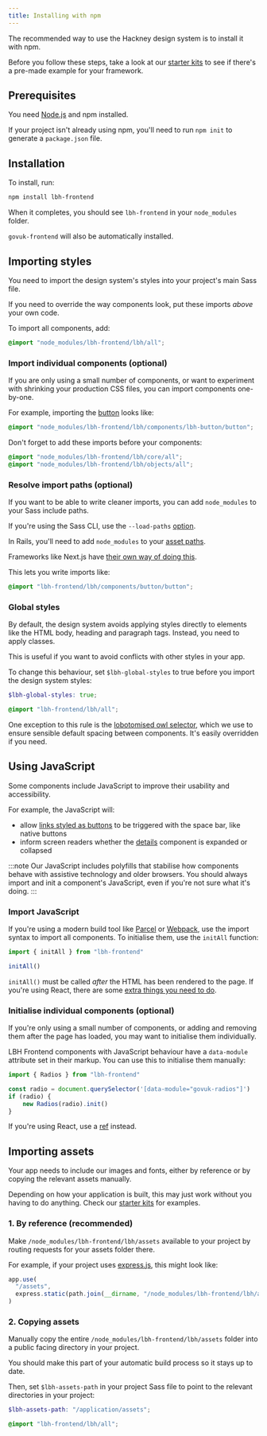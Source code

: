 ```yaml
---
title: Installing with npm
---
```


The recommended way to use the Hackney design system is to install it with npm.

Before you follow these steps, take a look at our [starter kits](https://design-system.hackney.gov.uk/tutorials/production) to see if there's a pre-made example for your framework.

## Prerequisites

You need [Node.js](https://nodejs.org/en/) and npm installed.

If your project isn't already using npm, you'll need to run `npm init` to generate a `package.json` file.

## Installation

To install, run:

```bash
npm install lbh-frontend
```

When it completes, you should see `lbh-frontend` in your `node_modules` folder.

`govuk-frontend` will also be automatically installed.

## Importing styles

You need to import the design system's styles into your project's main Sass file.

If you need to override the way components look, put these imports _above_ your own code.

To import all components, add:

```scss
@import "node_modules/lbh-frontend/lbh/all";
```

### Import individual components (optional)

If you are only using a small number of components, or want to experiment with shrinking your production CSS files, you can import components one-by-one.

For example, importing the [button](https://design-system.hackney.gov.uk/components/button) looks like:

```scss
@import "node_modules/lbh-frontend/lbh/components/lbh-button/button";
```

Don't forget to add these imports before your components:

```scss
@import "node_modules/lbh-frontend/lbh/core/all";
@import "node_modules/lbh-frontend/lbh/objects/all";
```

### Resolve import paths (optional)

If you want to be able to write cleaner imports, you can add `node_modules` to your Sass include paths.

If you're using the Sass CLI, use the `--load-paths` [option](https://sass-lang.com/documentation/cli/dart-sass#load-path).

In Rails, you'll need to add `node_modules` to your [asset paths](https://guides.rubyonrails.org/asset_pipeline.html#search-paths).

Frameworks like Next.js have [their own way of doing this](https://nextjs.org/docs/basic-features/built-in-css-support#customizing-sass-options).

This lets you write imports like:

```scss
@import "lbh-frontend/lbh/components/button/button";
```

### Global styles

By default, the design system avoids applying styles directly to elements like the HTML body, heading and paragraph tags. Instead, you need to apply classes.

This is useful if you want to avoid conflicts with other styles in your app.

To change this behaviour, set `$lbh-global-styles` to true before you import the design system styles:

```scss
$lbh-global-styles: true;

@import "lbh-frontend/lbh/all";
```

One exception to this rule is the [lobotomised owl selector](https://alistapart.com/article/axiomatic-css-and-lobotomized-owls/), which we use to ensure sensible default spacing between components. It's easily overridden if you need.

## Using JavaScript

Some components include JavaScript to improve their usability and accessibility.

For example, the JavaScript will:

- allow [links styled as buttons](https://design-system.hackney.gov.uk/components/button#button-link) to be triggered with the space bar, like native buttons
- inform screen readers whether the [details](https://design-system.hackney.gov.uk/components/details) component is expanded or collapsed

:::note
Our JavaScript includes polyfills that stabilise how components behave with assistive technology and older browsers. You should always import and init a component's JavaScript, even if you're not sure what it's doing.
:::

### Import JavaScript

If you're using a modern build tool like [Parcel](https://parceljs.org/) or [Webpack](https://webpack.js.org/), use the import syntax to import all components. To initialise them, use the `initAll` function:

```js
import { initAll } from "lbh-frontend"

initAll()
```

`initAll()` must be called _after_ the HTML has been rendered to the page. If you're using React, there are some [extra things you need to do](https://design-system.hackney.gov.uk/developing/react).

### Initialise individual components (optional)

If you're only using a small number of components, or adding and removing them after the page has loaded, you may want to initialise them individually.

LBH Frontend components with JavaScript behaviour have a `data-module` attribute set in their markup. You can use this to initialise them manually:

```js
import { Radios } from "lbh-frontend"

const radio = document.querySelector('[data-module="govuk-radios"]')
if (radio) {
    new Radios(radio).init()
}
```

If you're using React, use a [ref](https://reactjs.org/docs/hooks-reference.html#useref) instead.


## Importing assets

Your app needs to include our images and fonts, either by reference or by copying the relevant assets manually.

Depending on how your application is built, this may just work without you having to do anything. Check our [starter kits](https://design-system.hackney.gov.uk/tutorials/production) for examples.

### 1. By reference (recommended)

Make `/node_modules/lbh-frontend/lbh/assets` available to your project by routing requests for your assets folder there.

For example, if your project uses [express.js](https://expressjs.com/), this might look like:

```js
app.use(
  "/assets",
  express.static(path.join(__dirname, "/node_modules/lbh-frontend/lbh/assets"))
)
```

### 2. Copying assets

Manually copy the entire `/node_modules/lbh-frontend/lbh/assets` folder into a public facing directory in your project.

You should make this part of your automatic build process so it stays up to date.

Then, set `$lbh-assets-path` in your project Sass file to point to the relevant directories in your project:

```scss
$lbh-assets-path: "/application/assets";

@import "lbh-frontend/lbh/all";
```
